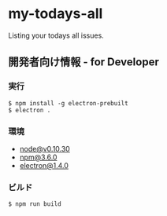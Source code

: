 # my-todays-all

Listing your todays all issues.

## 開発者向け情報 - for Developer

### 実行

```
$ npm install -g electron-prebuilt
$ electron .
```

### 環境

- node@v0.10.30
- npm@3.6.0
- electron@1.4.0

### ビルド

```
$ npm run build
```
